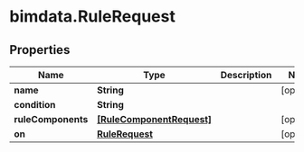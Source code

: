 # bimdata.RuleRequest

## Properties

Name | Type | Description | Notes
------------ | ------------- | ------------- | -------------
**name** | **String** |  | [optional] 
**condition** | **String** |  | 
**ruleComponents** | [**[RuleComponentRequest]**](RuleComponentRequest.md) |  | [optional] 
**on** | [**RuleRequest**](RuleRequest.md) |  | [optional] 


